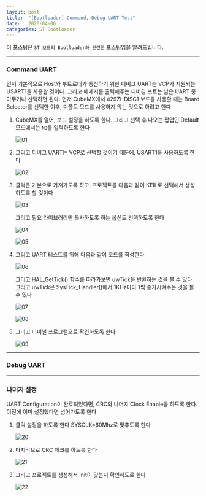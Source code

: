 ```yaml
---
layout: post
title:  "[Bootloader] Command, Debug UART Test"
date:   2020-04-06
categories: ST Bootloader
---
```


이 포스팅은 `ST 보드의 Bootloader와 관련한` 포스팅임을 알려드립니다.

---
### Command UART

먼저 기본적으로 Host와 부트로더가 통신하기 위한 디버그 UART는 VCP가 지원되는 USART1을 사용할 것이다. 그리고 메세지를 출력해주는 디버깅 포트는 남은 UART 중 아무거나 선택하면 된다. 먼저 CubeMX에서 429ZI-DISC1 보드를 사용할 때는 Board Selector를 선택한 이후, 디폴트 모드를 사용하지 않는 것으로 하려고 한다

1. CubeMX를 열어, 보드 설정을 하도록 한다. 그리고 선택 후 나오는 팝업인 Default 모드에서는 `NO`를 입력하도록 한다


    ![01](https://drive.google.com/uc?id=1ol5He_pg3HyIEPq4Cb-z-ig95GvZFKlv)


2. 그리고 디버그 UART는 VCP로 선택할 것이기 때문에, USART1을 사용하도록 한다

    
    ![02](https://drive.google.com/uc?id=1K5jRbrAPFAfSzckdQFZFGfXKJKAI2CT4)


3. 클럭은 기본으로 가져가도록 하고, 프로젝트를 다음과 같이 KEIL로 선택해서 생성하도록 할 것이다


    ![03](https://drive.google.com/uc?id=1L3X7C5kUrdKb4cG8K5GqjUyH8RDSS2yU)


    그리고 필요 라이브러리만 복사하도록 하는 옵션도 선택하도록 한다


    ![04](https://drive.google.com/uc?id=1ohrJfPRnSsHBr7FMtxfDirB-19-Wry9K)


    ![05](https://drive.google.com/uc?id=14wn2CllAfPJrb37dQzFadvuNF5Atj5Fg)


4. 그리고 UART 테스트를 위해 다음과 같이 코드를 작성한다


    ![06](https://drive.google.com/uc?id=10GSg6jC2cEkqrDhCaVQ84xBK1fYXloeC)


    그리고 HAL_GetTick() 함수를 따라가보면 uwTick을 반환하는 것을 볼 수 있다. 그리고 uwTick은 SysTick_Handler()에서 1KHz마다 1씩 증가시켜주는 것을 볼 수 있다


    ![07](https://drive.google.com/uc?id=1_dojTPnO2HvX12APDAgNj8MOpVJeDhm4)


    ![08](https://drive.google.com/uc?id=1H9Zzn1sq9ezNvKiBp0KHr--sUh1hu_5j)


5. 그리고 터미널 프로그램으로 확인하도록 한다


    ![09](https://drive.google.com/uc?id=1NUdnrsZ9atCpVWh6hiOUXgZ73cK9JWOk)


---
### Debug UART




---
### 나머지 설정

UART Configuration이 완료되었다면, CRC와 나머지 Clock Enable을 하도록 한다. 이전에 이미 설정했다면 넘어가도록 한다


1. 클럭 설정을 하도록 한다 SYSCLK=60Mhz로 맞추도록 한다


    ![20](https://drive.google.com/uc?id=1HTBJpCRIOVhxJtPnyTdcR0ZuZahCOcyy)


2. 마지막으로 CRC 체크를 하도록 한다


    ![21](https://drive.google.com/uc?id=1BjLAdv3y9pKHyG6efhaUAnnkwcA16CwI)


3. 그리고 프로젝트를 생성해서 Init이 맞는지 확인하도로 한다


    ![22](https://drive.google.com/uc?id=1gspF4nFizA_UozP7b9H0IkNBzNsigxZP)

